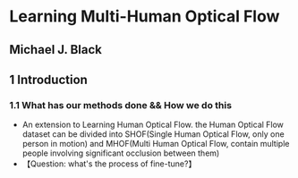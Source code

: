 # Learning Multi-Human Optical Flow

## Michael J. Black

## 1 Introduction

### 1.1 What has our methods done && How we do this

- An extension to Learning Human Optical Flow. the Human Optical Flow dataset can be divided into SHOF(Single Human Optical Flow, only one person in motion) and MHOF(Multi Human Optical Flow, contain multiple people involving significant occlusion between them)
- 【Question: what's the process of fine-tune?】
